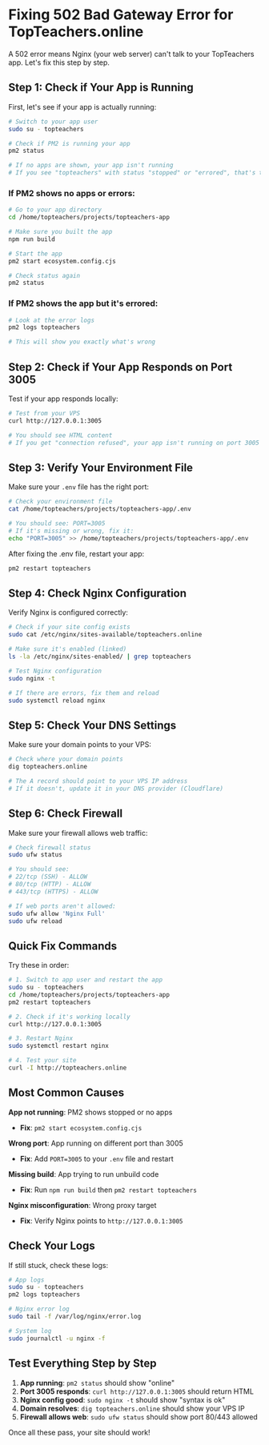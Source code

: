 # Fixing 502 Bad Gateway Error for TopTeachers.online

A 502 error means Nginx (your web server) can't talk to your TopTeachers app. Let's fix this step by step.

## Step 1: Check if Your App is Running

First, let's see if your app is actually running:

```bash
# Switch to your app user
sudo su - topteachers

# Check if PM2 is running your app
pm2 status

# If no apps are shown, your app isn't running
# If you see "topteachers" with status "stopped" or "errored", that's the problem
```

### If PM2 shows no apps or errors:

```bash
# Go to your app directory
cd /home/topteachers/projects/topteachers-app

# Make sure you built the app
npm run build

# Start the app
pm2 start ecosystem.config.cjs

# Check status again
pm2 status
```

### If PM2 shows the app but it's errored:

```bash
# Look at the error logs
pm2 logs topteachers

# This will show you exactly what's wrong
```

## Step 2: Check if Your App Responds on Port 3005

Test if your app responds locally:

```bash
# Test from your VPS
curl http://127.0.0.1:3005

# You should see HTML content
# If you get "connection refused", your app isn't running on port 3005
```

## Step 3: Verify Your Environment File

Make sure your `.env` file has the right port:

```bash
# Check your environment file
cat /home/topteachers/projects/topteachers-app/.env

# You should see: PORT=3005
# If it's missing or wrong, fix it:
echo "PORT=3005" >> /home/topteachers/projects/topteachers-app/.env
```

After fixing the .env file, restart your app:
```bash
pm2 restart topteachers
```

## Step 4: Check Nginx Configuration

Verify Nginx is configured correctly:

```bash
# Check if your site config exists
sudo cat /etc/nginx/sites-available/topteachers.online

# Make sure it's enabled (linked)
ls -la /etc/nginx/sites-enabled/ | grep topteachers

# Test Nginx configuration
sudo nginx -t

# If there are errors, fix them and reload
sudo systemctl reload nginx
```

## Step 5: Check Your DNS Settings

Make sure your domain points to your VPS:

```bash
# Check where your domain points
dig topteachers.online

# The A record should point to your VPS IP address
# If it doesn't, update it in your DNS provider (Cloudflare)
```

## Step 6: Check Firewall

Make sure your firewall allows web traffic:

```bash
# Check firewall status
sudo ufw status

# You should see:
# 22/tcp (SSH) - ALLOW
# 80/tcp (HTTP) - ALLOW  
# 443/tcp (HTTPS) - ALLOW

# If web ports aren't allowed:
sudo ufw allow 'Nginx Full'
sudo ufw reload
```

## Quick Fix Commands

Try these in order:

```bash
# 1. Switch to app user and restart the app
sudo su - topteachers
cd /home/topteachers/projects/topteachers-app
pm2 restart topteachers

# 2. Check if it's working locally
curl http://127.0.0.1:3005

# 3. Restart Nginx
sudo systemctl restart nginx

# 4. Test your site
curl -I http://topteachers.online
```

## Most Common Causes

**App not running**: PM2 shows stopped or no apps
- **Fix**: `pm2 start ecosystem.config.cjs`

**Wrong port**: App running on different port than 3005
- **Fix**: Add `PORT=3005` to your `.env` file and restart

**Missing build**: App trying to run unbuild code
- **Fix**: Run `npm run build` then `pm2 restart topteachers`

**Nginx misconfiguration**: Wrong proxy target
- **Fix**: Verify Nginx points to `http://127.0.0.1:3005`

## Check Your Logs

If still stuck, check these logs:

```bash
# App logs
sudo su - topteachers
pm2 logs topteachers

# Nginx error log
sudo tail -f /var/log/nginx/error.log

# System log
sudo journalctl -u nginx -f
```

## Test Everything Step by Step

1. **App running**: `pm2 status` should show "online"
2. **Port 3005 responds**: `curl http://127.0.0.1:3005` should return HTML
3. **Nginx config good**: `sudo nginx -t` should show "syntax is ok"
4. **Domain resolves**: `dig topteachers.online` should show your VPS IP
5. **Firewall allows web**: `sudo ufw status` should show port 80/443 allowed

Once all these pass, your site should work!